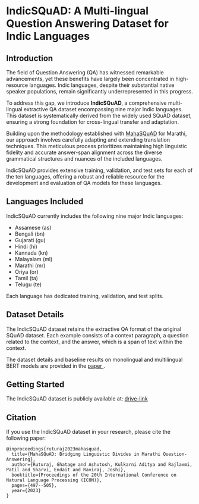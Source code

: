 # IndicSQuAD: A Multi-lingual Question Answering Dataset for Indic Languages

## Introduction

The field of Question Answering (QA) has witnessed remarkable advancements, yet these benefits have largely been concentrated in high-resource languages. Indic languages, despite their substantial native speaker populations, remain significantly underrepresented in this progress.

To address this gap, we introduce **IndicSQuAD**, a comprehensive multi-lingual extractive QA dataset encompassing nine major Indic languages. This dataset is systematically derived from the widely used SQuAD dataset, ensuring a strong foundation for cross-lingual transfer and adaptation.

Building upon the methodology established with [MahaSQuAD](https://aclanthology.org/2023.icon-1.45/) for Marathi, our approach involves carefully adapting and extending translation techniques. This meticulous process prioritizes maintaining high linguistic fidelity and accurate answer-span alignment across the diverse grammatical structures and nuances of the included languages.

IndicSQuAD provides extensive training, validation, and test sets for each of the ten languages, offering a robust and reliable resource for the development and evaluation of QA models for these languages.

## Languages Included

IndicSQuAD currently includes the following nine major Indic languages:

* Assamese (as)
* Bengali (bn)
* Gujarati (gu)
* Hindi (hi)
* Kannada (kn)
* Malayalam (ml)
* Marathi (mr)
* Oriya (or)
* Tamil (ta)
* Telugu (te)

Each language has dedicated training, validation, and test splits.

## Dataset Details

The IndicSQuAD dataset retains the extractive QA format of the original SQuAD dataset. Each example consists of a context paragraph, a question related to the context, and the answer, which is a span of text within the context.

The dataset details and baseline results on monolingual and multilingual BERT models are provided in the <a href="https://arxiv.org/abs/2505.03688"> paper </a>.

## Getting Started

The IndicSQuAD dataset is publicly available at: [drive-link](https://drive.google.com/drive/folders/1GF47J0byaXPNfDhPrYyA-0d1KklZf87x?usp=sharing)

## Citation

If you use the IndicSQuAD dataset in your research, please cite the following paper:
```
@inproceedings{ruturaj2023mahasquad,
  title={MahaSQuAD: Bridging Linguistic Divides in Marathi Question-Answering},
  author={Ruturaj, Ghatage and Ashutosh, Kulkarni Aditya and Rajlaxmi, Patil and Sharvi, Endait and Raviraj, Joshi},
  booktitle={Proceedings of the 20th International Conference on Natural Language Processing (ICON)},
  pages={497--505},
  year={2023}
}
```
